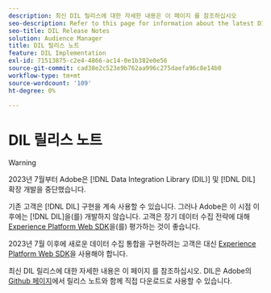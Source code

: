 ```yaml
---
description: 최신 DIL 릴리스에 대한 자세한 내용은 이 페이지 를 참조하십시오
seo-description: Refer to this page for information about the latest DIL releases
seo-title: DIL Release Notes
solution: Audience Manager
title: DIL 릴리스 노트
feature: DIL Implementation
exl-id: 71513875-c2e4-4866-ac14-0e1b382e0e56
source-git-commit: cad38e2c523e9b762aa996c275daefa96c8e14b0
workflow-type: tm+mt
source-wordcount: '109'
ht-degree: 0%

---
```


# DIL 릴리스 노트

>[!WARNING]
>
>2023년 7월부터 Adobe은 [!DNL Data Integration Library (DIL)] 및 [!DNL DIL] 확장 개발을 중단했습니다.
>
>기존 고객은 [!DNL DIL] 구현을 계속 사용할 수 있습니다. 그러나 Adobe은 이 시점 이후에는 [!DNL DIL]을(를) 개발하지 않습니다. 고객은 장기 데이터 수집 전략에 대해 [Experience Platform Web SDK](https://experienceleague.adobe.com/docs/experience-platform/edge/home.html?lang=ko)을(를) 평가하는 것이 좋습니다.
>
>2023년 7월 이후에 새로운 데이터 수집 통합을 구현하려는 고객은 대신 [Experience Platform Web SDK](https://experienceleague.adobe.com/docs/experience-platform/edge/home.html?lang=ko)을 사용해야 합니다.

최신 DIL 릴리스에 대한 자세한 내용은 이 페이지 를 참조하십시오. DIL은 Adobe의 [Github 페이지](https://github.com/Adobe-Marketing-Cloud/dil/releases)에서 릴리스 노트와 함께 직접 다운로드로 사용할 수 있습니다.
